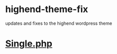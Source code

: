 # highend-theme-fix
updates and fixes to the highend wordpress theme

# [Single.php](https://github.com/zamartz/highend-theme-fix/wiki/Single.php)
